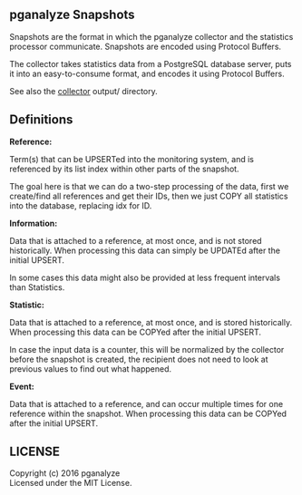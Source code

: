 ## pganalyze Snapshots

Snapshots are the format in which the pganalyze collector and the statistics processor
communicate. Snapshots are encoded using Protocol Buffers.

The collector takes statistics data from a PostgreSQL database server, puts it into an
easy-to-consume format, and encodes it using Protocol Buffers.

See also the [collector](https://github.com/pganalyze/collector) output/ directory.

## Definitions

**Reference:**

Term(s) that can be UPSERTed into the monitoring system, and is
referenced by its list index within other parts of the snapshot.

The goal here is that we can do a two-step processing of the data,
first we create/find all references and get their IDs, then we
just COPY all statistics into the database, replacing idx for ID.

**Information:**

Data that is attached to a reference, at most once, and is not stored historically.
When processing this data can simply be UPDATEd after the initial UPSERT.

In some cases this data might also be provided at less frequent intervals than Statistics.

**Statistic:**

Data that is attached to a reference, at most once, and is stored historically.
When processing this data can be COPYed after the initial UPSERT.

In case the input data is a counter, this will be normalized by the collector
before the snapshot is created, the recipient does not need to look at previous
values to find out what happened.

**Event:**

Data that is attached to a reference, and can occur multiple times for one reference within the snapshot.
When processing this data can be COPYed after the initial UPSERT.

## LICENSE

Copyright (c) 2016 pganalyze<br>
Licensed under the MIT License.
